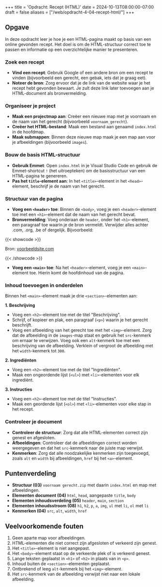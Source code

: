 +++
title = 'Opdracht: Recept (HTML)'
date = 2024-10-13T08:00:00-07:00
draft = false
aliases = ["/web/opdracht-4-04-recept-html/"]
+++

## Opgave

In deze opdracht leer je hoe je een HTML-pagina maakt op basis van een online gevonden recept. Het doel is om de HTML-structuur correct toe te passen en informatie op een overzichtelijke manier te presenteren.

### Zoek een recept

- **Vind een recept**: Gebruik Google of een andere bron om een recept te vinden (bijvoorbeeld een gerecht, een gebak, iets dat je graag eet).
- **Noteer de bron**: Zorg ervoor dat je de link van de website waar je het recept hebt gevonden bewaart. Je zult deze link later toevoegen aan je HTML-document als bronvermelding.

### Organiseer je project

- **Maak een projectmap aan**: Creëer een nieuwe map met je voornaam en de naam van het gerecht (bijvoorbeeld `voornaam_gerecht`).
- **Creëer het HTML-bestand**: Maak een bestand aan genaamd `index.html` in de hoofdmap.
- **Maak submappen**: Binnen deze nieuwe map maak je een map aan voor je afbeeldingen (bijvoorbeeld `images`).

### Bouw de basis HTML-structuur

- **Gebruik Emmet**: Open `index.html` in je Visual Studio Code en gebruik de Emmet-shortcut `!` (het uitroepteken) om de basisstructuur van een HTML-pagina te genereren.
- **Pas het `title`-element aan**: In het `<title>`-element in het `<head>`-element, beschrijf je de naam van het gerecht.

### Structuur van de pagina

- **Voeg een `<header>` toe**: Binnen de `<body>`, voeg je een `<header>`-element toe met een `<h1>`-element dat de naam van het gerecht bevat.
- **Bronvermelding**: Voeg onderaan de `header`, onder het `<h1>`-element, een paragraaf toe waarin je de bron vermeldt. Verwijder alles achter .com, .org, .be of dergelijk. Bijvoorbeeld:

{{< showcode >}}<p>Bron: <a href="https://voorbeeldsite.com">voorbeeldsite.com</a></p>

{{< /showcode >}}

- **Voeg een `<main>` toe**: Na het `<header>`-element, voeg je een `<main>`-element toe. Hierin komt de hoofdinhoud van de pagina.

### Inhoud toevoegen in onderdelen

Binnen het `<main>`-element maak je drie `<section>`-elementen aan:

**1. Beschrijving**
- Voeg een `<h2>`-element toe met de titel "Beschrijving".
- Schrijf, of kopieer en plak, een paragraaf (`<p>`) waarin je het gerecht beschrijft.
- Voeg een afbeelding van het gerecht toe met het `<img>`-element. Zorg dat de afbeelding in de `images`-map staat en gebruik het `src`-kenmerk om ernaar te verwijzen. Voeg ook een `alt`-kenmerk toe met een beschrijving van de afbeelding. Verklein of vergroot de afbeelding met het `width`-kenmerk tot `300`. 

**2. Ingrediënten**
- Voeg een `<h2>`-element toe met de titel "Ingrediënten".
- Maak een ongeordende lijst (`<ul>`) met `<li>`-elementen voor elk ingrediënt.

**3. Instructies**
- Voeg een `<h2>`-element toe met de titel "Instructies".
- Maak een geordende lijst (`<ol>`) met `<li>`-elementen voor elke stap in het recept.

### Controleer je document

- **Controleer de structuur**: Zorg dat alle HTML-elementen correct zijn genest en afgesloten.
- **Afbeeldingen**: Controleer dat de afbeeldingen correct worden weergegeven en dat het `src`-kenmerk naar de juiste map verwijst.
- **Kenmerken**: Zorg dat alle noodzakelijke kenmerken zijn toegevoegd, zoals `alt` en `width` bij afbeeldingen, `href` bij het `<a>`-element.

## Puntenverdeling

- **Structuur (03)** `voornaam gerecht.zip` met daarin `index.html` en map met afbeeldingen. 
- **Elementen document (04)** `html`, `head`, aangepaste `title`, `body`                             
- **Elementen inhoudsverdeling (05)** `header`, `main`, `section`                                             
- **Elementen inhoudsstroom (08)** `h1`, `h2`, `p`, `a`, `img`, `ul` met `li`, `ol` met `li`   
- **Kenmerken (04)** `src`, `alt`, `width`, `href`                                                 

## Veelvoorkomende fouten

1. Geen aparte map voor afbeeldingen.
2. HTML-elementen die niet correct zijn afgesloten of verkeerd zijn genest.
3. Het `<title>`-element is niet aangepast.
4. Het `<body>`-element staat op de verkeerde plek of is verkeerd genest.
5. Lange teksten geplaatst in `<h1>` of `<h2>` in plaats van in `<p>`.
6. Inhoud buiten de `<section>`-elementen geplaatst.
7. Ontbrekend of leeg `alt`-kenmerk bij het `<img>`-element.
8. Het `src`-kenmerk van de afbeelding verwijst niet naar een lokale afbeelding.